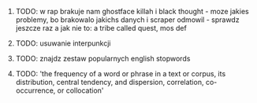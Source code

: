 1. TODO: w rap brakuje nam ghostface killah i black thought - moze jakies problemy, bo brakowalo jakichs danych i scraper odmowil - sprawdz jeszcze raz a jak nie to: a tribe called quest, mos def

2. TODO: usuwanie interpunkcji

3. TODO: znajdz zestaw popularnych english stopwords

4. TODO: 'the frequency of a word or phrase in a text or corpus, its distribution, central tendency, and dispersion, correlation, co-occurrence, or collocation'
